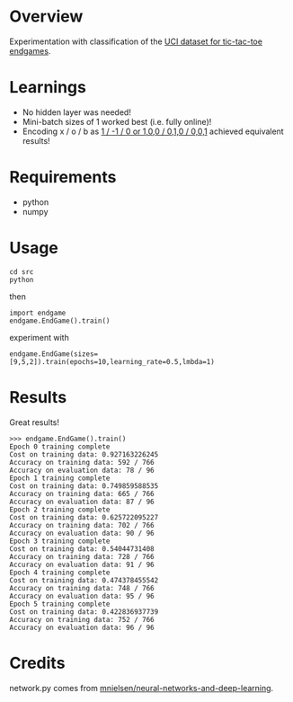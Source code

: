 # Overview

Experimentation with classification of the [UCI dataset for tic-tac-toe endgames](https://archive.ics.uci.edu/ml/datasets/Tic-Tac-Toe+Endgame).

# Learnings

* No hidden layer was needed!
* Mini-batch sizes of 1 worked best (i.e. fully online)!
* Encoding x / o / b as [1 / -1 / 0 or 1,0,0 / 0,1,0 / 0,0,1](https://github.com/curious-attempt-bunny/tic-tac-toe-end-game-neural-net/blob/master/src/endgame.py#L13-L14) achieved equivalent results!

# Requirements

* python
* numpy

# Usage

```
cd src
python
```

then

```
import endgame
endgame.EndGame().train()
```

experiment with

```
endgame.EndGame(sizes=[9,5,2]).train(epochs=10,learning_rate=0.5,lmbda=1)
```

# Results

Great results!

```
>>> endgame.EndGame().train()
Epoch 0 training complete
Cost on training data: 0.927163226245
Accuracy on training data: 592 / 766
Accuracy on evaluation data: 78 / 96
Epoch 1 training complete
Cost on training data: 0.749859588535
Accuracy on training data: 665 / 766
Accuracy on evaluation data: 87 / 96
Epoch 2 training complete
Cost on training data: 0.625722095227
Accuracy on training data: 702 / 766
Accuracy on evaluation data: 90 / 96
Epoch 3 training complete
Cost on training data: 0.54044731408
Accuracy on training data: 728 / 766
Accuracy on evaluation data: 91 / 96
Epoch 4 training complete
Cost on training data: 0.474378455542
Accuracy on training data: 748 / 766
Accuracy on evaluation data: 95 / 96
Epoch 5 training complete
Cost on training data: 0.422836937739
Accuracy on training data: 752 / 766
Accuracy on evaluation data: 96 / 96
```

# Credits

network.py comes from [mnielsen/neural-networks-and-deep-learning](https://github.com/mnielsen/neural-networks-and-deep-learning/blob/master/src/network2.py).